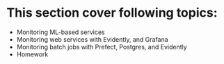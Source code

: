 # This section cover following topics:
- Monitoring ML-based services
- Monitoring web services with Evidently, and Grafana
- Monitoring batch jobs with Prefect, Postgres, and Evidently
- Homework
